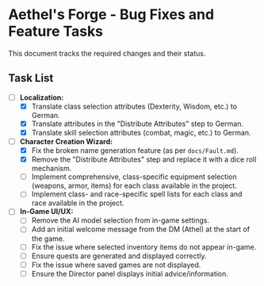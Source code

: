 # Aethel's Forge - Bug Fixes and Feature Tasks

This document tracks the required changes and their status.

## Task List

- [ ] **Localization:**
    - [x] Translate class selection attributes (Dexterity, Wisdom, etc.) to German.
    - [x] Translate attributes in the "Distribute Attributes" step to German.
    - [x] Translate skill selection attributes (combat, magic, etc.) to German.

- [ ] **Character Creation Wizard:**
    - [x] Fix the broken name generation feature (as per `docs/Fault.md`).
    - [x] Remove the "Distribute Attributes" step and replace it with a dice roll mechanism.
    - [ ] Implement comprehensive, class-specific equipment selection (weapons, armor, items) for each class available in the project.
    - [ ] Implement class- and race-specific spell lists for each class and race available in the project.

- [ ] **In-Game UI/UX:**
    - [ ] Remove the AI model selection from in-game settings.
    - [ ] Add an initial welcome message from the DM (Athel) at the start of the game.
    - [ ] Fix the issue where selected inventory items do not appear in-game.
    - [ ] Ensure quests are generated and displayed correctly.
    - [ ] Fix the issue where saved games are not displayed.
    - [ ] Ensure the Director panel displays initial advice/information.
